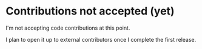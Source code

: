 # Contributions not accepted (yet)

I'm not accepting code contributions at this point.

I plan to open it up to external contributors once I complete the first release.